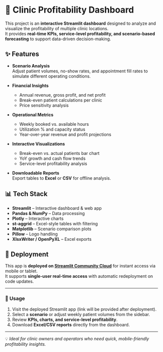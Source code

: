 # 🏥 Clinic Profitability Dashboard

This project is an **interactive Streamlit dashboard** designed to analyze and visualize the profitability of multiple clinic locations.  
It provides **real-time KPIs, service-level profitability, and scenario-based forecasting** to support data-driven decision-making.

## ✨ Features

- **Scenario Analysis**  
  Adjust patient volumes, no-show rates, and appointment fill rates to simulate different operating conditions.

- **Financial Insights**  
  - Annual revenue, gross profit, and net profit  
  - Break-even patient calculations per clinic  
  - Price sensitivity analysis  

- **Operational Metrics**  
  - Weekly booked vs. available hours  
  - Utilization % and capacity status  
  - Year-over-year revenue and profit projections  

- **Interactive Visualizations**  
  - Break-even vs. actual patients bar chart  
  - YoY growth and cash flow trends  
  - Service-level profitability analysis

- **Downloadable Reports**  
  Export tables to **Excel** or **CSV** for offline analysis.

## 📊 Tech Stack

- **Streamlit** – Interactive dashboard & web app  
- **Pandas & NumPy** – Data processing  
- **Plotly** – Interactive charts  
- **st-aggrid** – Excel-style tables with filtering  
- **Matplotlib** – Scenario comparison plots  
- **Pillow** – Logo handling  
- **XlsxWriter / OpenPyXL** – Excel exports

## 🚀 Deployment

This app is **deployed on [Streamlit Community Cloud](https://streamlit.io/cloud)** for instant access via mobile or tablet.  
It supports **single-user real-time access** with automatic redeployment on code updates.

---

### 📝 Usage

1. Visit the deployed Streamlit app (link will be provided after deployment).  
2. Select a **scenario** or adjust weekly patient volumes from the sidebar.  
3. Review **KPIs, charts, and service-level profitability**.  
4. Download **Excel/CSV reports** directly from the dashboard.

---

💡 *Ideal for clinic owners and operators who need quick, mobile-friendly profitability insights.*
